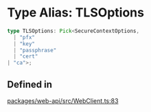 # Type Alias: TLSOptions

```ts
type TLSOptions: Pick<SecureContextOptions, 
  | "pfx"
  | "key"
  | "passphrase"
  | "cert"
| "ca">;
```

## Defined in

[packages/web-api/src/WebClient.ts:83](https://github.com/slackapi/node-slack-sdk/blob/7b348598b763c2b7545d1042b5f0429775cfa62c/packages/web-api/src/WebClient.ts#L83)
